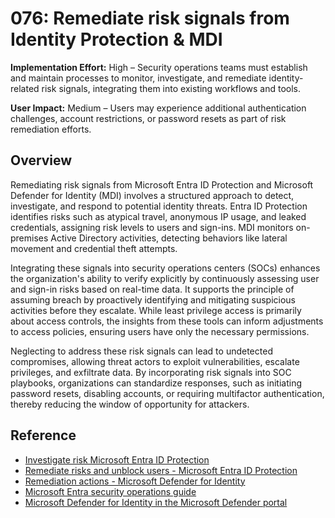 # 076: Remediate risk signals from Identity Protection & MDI

**Implementation Effort:** High – Security operations teams must establish and maintain processes to monitor, investigate, and remediate identity-related risk signals, integrating them into existing workflows and tools.

**User Impact:** Medium – Users may experience additional authentication challenges, account restrictions, or password resets as part of risk remediation efforts.

## Overview

Remediating risk signals from Microsoft Entra ID Protection and Microsoft Defender for Identity (MDI) involves a structured approach to detect, investigate, and respond to potential identity threats. Entra ID Protection identifies risks such as atypical travel, anonymous IP usage, and leaked credentials, assigning risk levels to users and sign-ins. MDI monitors on-premises Active Directory activities, detecting behaviors like lateral movement and credential theft attempts.

Integrating these signals into security operations centers (SOCs) enhances the organization's ability to verify explicitly by continuously assessing user and sign-in risks based on real-time data. It supports the principle of assuming breach by proactively identifying and mitigating suspicious activities before they escalate. While least privilege access is primarily about access controls, the insights from these tools can inform adjustments to access policies, ensuring users have only the necessary permissions.

Neglecting to address these risk signals can lead to undetected compromises, allowing threat actors to exploit vulnerabilities, escalate privileges, and exfiltrate data. By incorporating risk signals into SOC playbooks, organizations can standardize responses, such as initiating password resets, disabling accounts, or requiring multifactor authentication, thereby reducing the window of opportunity for attackers.

## Reference

* [Investigate risk Microsoft Entra ID Protection](https://learn.microsoft.com/entra/id-protection/howto-identity-protection-investigate-risk)
* [Remediate risks and unblock users - Microsoft Entra ID Protection](https://learn.microsoft.com/entra/id-protection/howto-identity-protection-remediate-unblock)
* [Remediation actions - Microsoft Defender for Identity](https://learn.microsoft.com/defender-for-identity/remediation-actions)
* [Microsoft Entra security operations guide](https://learn.microsoft.com/entra/architecture/security-operations-introduction)
* [Microsoft Defender for Identity in the Microsoft Defender portal](https://learn.microsoft.com/defender-for-identity/microsoft-365-security-center-mdi)
